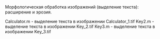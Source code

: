 
Морфологическая обработка изображений (выделение текста): расширение и эрозия.

Calculator.m - выделение текста в изображении Calculator_1.tif
Key2.m - выделение текста в изображении Key_2.tif
Key3.m - выделение текста в изображении Key_3.tif
